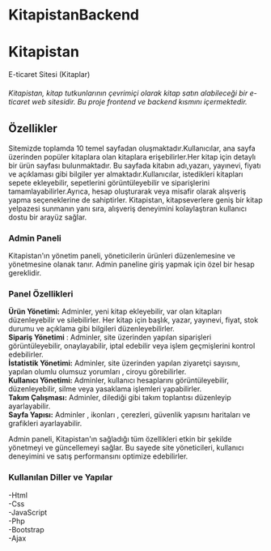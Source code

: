 # KitapistanBackend

# Kitapistan
E-ticaret Sitesi (Kitaplar)


<h6>Kitapistan, kitap tutkunlarının çevrimiçi olarak kitap satın alabileceği bir e-ticaret web sitesidir. Bu proje frontend ve backend kısmını içermektedir.
<h2>Özellikler </h2>
<p>Sitemizde toplamda 10 temel sayfadan oluşmaktadır.Kullanıcılar, ana sayfa üzerinden popüler kitaplara olan kitaplara erişebilirler.Her kitap için detaylı bir ürün sayfası bulunmaktadır. Bu sayfada kitabın adı,yazarı, yayınevi, fiyatı ve açıklaması gibi bilgiler yer almaktadır.Kullanıcılar, istedikleri kitapları sepete ekleyebilir, sepetlerini görüntüleyebilir ve siparişlerini tamamlayabilirler.Ayrıca, hesap oluşturarak veya misafir olarak alışveriş yapma seçeneklerine de sahiptirler. Kitapistan, kitapseverlere geniş bir kitap yelpazesi sunmanın yanı sıra, alışveriş deneyimini kolaylaştıran kullanıcı dostu bir arayüz sağlar.</p>

<h3>Admin Paneli</h3>

<p>Kitapistan'ın yönetim paneli,  yöneticilerin ürünleri düzenlemesine ve yönetmesine olanak tanır. Admin paneline giriş yapmak için özel bir hesap gereklidir.</p>

<h3>Panel Özellikleri</h3>

<strong>Ürün Yönetimi:</strong> Adminler, yeni kitap ekleyebilir, var olan kitapları düzenleyebilir ve silebilirler. Her kitap için başlık, yazar, yayınevi, fiyat, stok durumu ve açıklama gibi bilgileri düzenleyebilirler.<br>
<strong>Sipariş Yönetimi</strong> : Adminler, site üzerinden yapılan siparişleri görüntüleyebilir, onaylayabilir, iptal edebilir veya işlem geçmişlerini kontrol edebilirler.<br>
<strong>İstatistik Yönetimi:</strong>  Adminler, site üzerinden yapılan ziyaretçi sayısını, yapılan olumlu olumsuz yorumları , ciroyu görebilirler.<br>
<strong>Kullanıcı Yönetimi:</strong>  Adminler, kullanıcı hesaplarını görüntüleyebilir, düzenleyebilir, silme veya yasaklama işlemleri yapabilirler.<br>
<strong>Takım Çalışması:</strong> Adminler, dilediği gibi takım toplantısı düzenleyip ayarlayabilir.<br>
<strong>Sayfa Yapısı:</strong> Adminler , ikonları , çerezleri, güvenlik yapısını haritaları ve grafikleri ayarlayabilir.<br>

 Admin paneli, Kitapistan'ın sağladığı tüm özellikleri etkin bir şekilde yönetmeyi ve güncellemeyi sağlar. Bu sayede site yöneticileri, kullanıcı deneyimini ve satış performansını optimize edebilirler.

<h3>Kullanılan Diller ve Yapılar</h3>
  -Html <br>
  -Css <br>
  -JavaScript<br>
  -Php <br>
  -Bootstrap <br>
  -Ajax 
